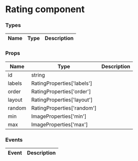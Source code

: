 # Rating component

<DESCRIPTION HERE>
 
### Types

| Name | Type | Description |
| ---- | ---- | ----------- |

### Props

| Name   | Type                       | Description |
| ------ | -------------------------- | ----------- |
| id     | string                     |             |
| labels | RatingProperties['labels'] |             |
| order  | RatingProperties['order']  |             |
| layout | RatingProperties['layout'] |             |
| random | RatingProperties['random'] |             |
| min    | ImageProperties['min']     |             |
| max    | ImageProperties['max']     |             |

### Events

| Event | Description |
| ----- | ----------- |
